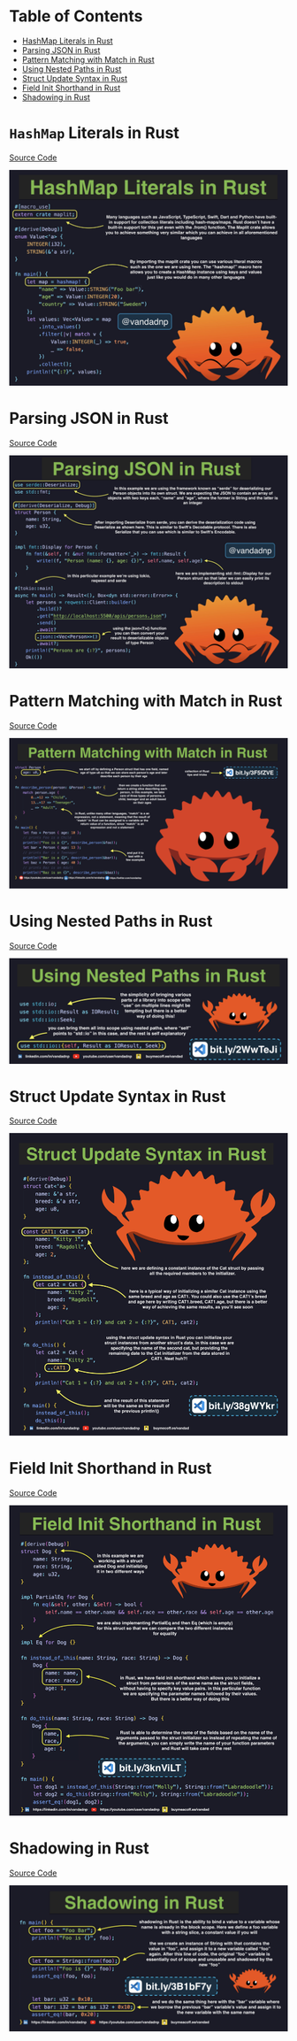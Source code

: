 # Table of Contents

* [HashMap Literals in Rust](#hashmap-literals-in-rust)
* [Parsing JSON in Rust](#parsing-json-in-rust)
* [Pattern Matching with Match in Rust](#pattern-matching-with-match-in-rust)
* [Using Nested Paths in Rust](#using-nested-paths-in-rust)
* [Struct Update Syntax in Rust](#struct-update-syntax-in-rust)
* [Field Init Shorthand in Rust](#field-init-shorthand-in-rust)
* [Shadowing in Rust](#shadowing-in-rust)

# `HashMap` Literals in Rust

[Source Code](source/hashmap-literals-in-rust.rs)

![](images/hashmap-literals-in-rust.jpg)

# Parsing JSON in Rust

[Source Code](source/parsing-json-in-rust.rs)

![](images/parsing-json-in-rust.jpg)

# Pattern Matching with Match in Rust

[Source Code](source/pattern-matching-with-match-in-rust.rs)

![](images/pattern-matching-with-match-in-rust.jpg)

# Using Nested Paths in Rust

[Source Code](source/using-nested-paths-in-rust.rs)

![](images/using-nested-paths-in-rust.jpg)

# Struct Update Syntax in Rust

[Source Code](source/struct-update-syntax-in-rust.rs)

![](images/struct-update-syntax-in-rust.jpg)

# Field Init Shorthand in Rust

[Source Code](source/field-init-shorthand-in-rust.rs)

![](images/field-init-shorthand-in-rust.jpg)

# Shadowing in Rust

[Source Code](source/shadowing-in-rust.rs)

![](images/shadowing-in-rust.jpg)

